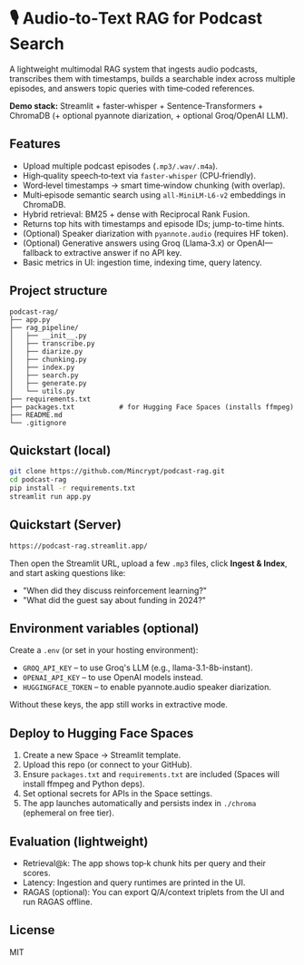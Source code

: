# 🎙️ Audio‑to‑Text RAG for Podcast Search

A lightweight multimodal RAG system that ingests audio podcasts, transcribes them with timestamps, builds a searchable index across multiple episodes, and answers topic queries with time‑coded references.

**Demo stack:** Streamlit + faster‑whisper + Sentence‑Transformers + ChromaDB (+ optional pyannote diarization, + optional Groq/OpenAI LLM).

## Features

- Upload multiple podcast episodes (`.mp3/.wav/.m4a`).
- High‑quality speech‑to‑text via `faster-whisper` (CPU‑friendly).
- Word‑level timestamps → smart time‑window chunking (with overlap).
- Multi‑episode semantic search using `all-MiniLM-L6-v2` embeddings in ChromaDB.
- Hybrid retrieval: BM25 + dense with Reciprocal Rank Fusion.
- Returns top hits with timestamps and episode IDs; jump-to-time hints.
- (Optional) Speaker diarization with `pyannote.audio` (requires HF token).
- (Optional) Generative answers using Groq (Llama‑3.x) or OpenAI—fallback to extractive answer if no API key.
- Basic metrics in UI: ingestion time, indexing time, query latency.

## Project structure

```
podcast-rag/
├── app.py
├── rag_pipeline/
│   ├── __init__.py
│   ├── transcribe.py
│   ├── diarize.py
│   ├── chunking.py
│   ├── index.py
│   ├── search.py
│   ├── generate.py
│   └── utils.py
├── requirements.txt
├── packages.txt           # for Hugging Face Spaces (installs ffmpeg)
├── README.md
└── .gitignore
```

## Quickstart (local)

```bash
git clone https://github.com/Mincrypt/podcast-rag.git
cd podcast-rag
pip install -r requirements.txt
streamlit run app.py
```
## Quickstart (Server)
```bash
https://podcast-rag.streamlit.app/
```

Then open the Streamlit URL, upload a few `.mp3` files, click **Ingest & Index**, and start asking questions like:
- "When did they discuss reinforcement learning?"
- "What did the guest say about funding in 2024?"

## Environment variables (optional)

Create a `.env` (or set in your hosting environment):

- `GROQ_API_KEY` – to use Groq's LLM (e.g., llama-3.1-8b-instant).
- `OPENAI_API_KEY` – to use OpenAI models instead.
- `HUGGINGFACE_TOKEN` – to enable pyannote.audio speaker diarization.

Without these keys, the app still works in extractive mode.

## Deploy to Hugging Face Spaces

1. Create a new Space → Streamlit template.
2. Upload this repo (or connect to your GitHub).
3. Ensure `packages.txt` and `requirements.txt` are included (Spaces will install ffmpeg and Python deps).
4. Set optional secrets for APIs in the Space settings.
5. The app launches automatically and persists index in `./chroma` (ephemeral on free tier).

## Evaluation (lightweight)

- Retrieval@k: The app shows top‑k chunk hits per query and their scores.
- Latency: Ingestion and query runtimes are printed in the UI.
- RAGAS (optional): You can export Q/A/context triplets from the UI and run RAGAS offline.

## License

MIT
